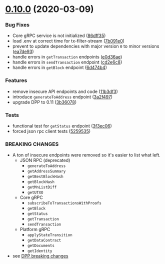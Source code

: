 # [0.10.0](https://github.com/dashevo/dapi/compare/v0.9.0...v0.10.0) (2020-03-09)

### Bug Fixes

* Core gRPC service is not initialized ([86dff35](https://github.com/dashevo/dapi/commit/86dff354415669e206e543b3b83704eaf62ceb32))
* load .env at correct time for tx-filter-stream ([7b091e0](https://github.com/dashevo/dapi/commit/7b091e0cefcd7d6c63829bd6229a0c3e8d4b692f))
* prevent to update dependencies with major version `0` to minor versions ([ea7de93](https://github.com/dashevo/js-dpp/commit/ea7de9379a38b856f4a7b779786986afacd75b0d))
* handle errors in `getTransaction` endpoints ([e0d36ae](https://github.com/dashevo/dapi/commit/e0d36aebc717f67e90fc44a2256007031ab2f9ba))
* handle errors in `sendTransaction` endpoint ([cd2e6c8](https://github.com/dashevo/dapi/commit/cd2e6c821b7e6822c4b582c758eeeae26627b173))
* handle errors in `getBlock` endpoint ([6d474b4](https://github.com/dashevo/dapi/commit/6d474b46edf5b98f2424b6e20836a6296b5a413e))

### Features

* remove insecure API endpoints and code ([11b3df3](https://github.com/dashevo/dapi/commit/11b3df3c3dd0fef9d892320f35745b1b68b5b66c))
* introduce `generateToAddress` endpoint ([3a2f497](https://github.com/dashevo/dapi/commit/3a2f49737f5cc75c02a3abffb64b2060b14beb39))
* upgrade DPP to 0.11 ([3b36078](https://github.com/dashevo/dapi/commit/3b360787697d9cfb7f5088058cf11ea12a516c50))

### Tests

* functional test for `getStatus` endpoint ([3f3ec06](https://github.com/dashevo/dapi/commit/3f3ec0606c3a2b6875fa40c17943ac080bc945eb))
* forced json rpc client tests ([5259535](https://github.com/dashevo/dapi/commit/52595357bef4ee0c0ed9d704a2232cfa59b9a11c))

### BREAKING CHANGES

* A ton of insecure endpoints were removed so it's easier to list what left.
    * JSON RPC (deprecated)
        * `generateToAddress`
        * `getAddressSummary`
        * `getBestBlockHash`
        * `getBlockHash`
        * `getMnListDiff`
        * `getUTXO`
    * Core gRPC
        * `subscribeToTransactionsWithProofs`
        * `getBlock`
        * `getStatus`
        * `getTransaction`
        * `sendTransaction`
    * Platform gRPC
        * `applyStateTransition`
        * `getDataContract`
        * `getDocuments`
        * `getIdentity`
* see [DPP breaking changes](https://github.com/dashevo/js-dpp/blob/v0.11.0/CHANGELOG.md#0110-2020-03-09)

